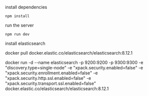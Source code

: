 install dependencies
```
npm install
```

run the server
```
npm run dev
```


install elasticsearch

docker pull docker.elastic.co/elasticsearch/elasticsearch:8.12.1

docker run -d --name elasticsearch -p 9200:9200 -p 9300:9300 -e "discovery.type=single-node" -e "xpack.security.enabled=false" -e "xpack.security.enrollment.enabled=false" -e "xpack.security.http.ssl.enabled=false" -e "xpack.security.transport.ssl.enabled=false" docker.elastic.co/elasticsearch/elasticsearch:8.12.1
